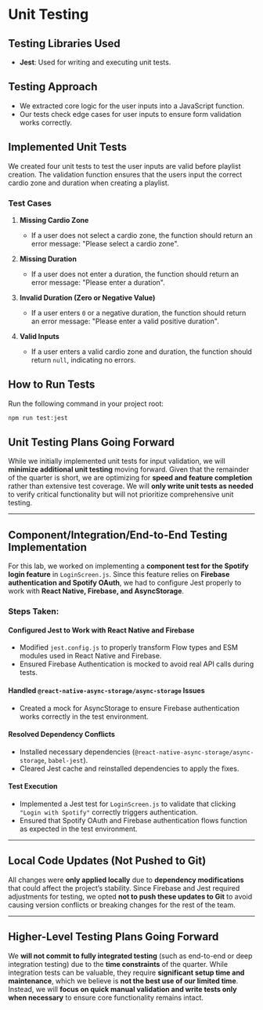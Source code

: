 # Unit Testing

## Testing Libraries Used
- **Jest**: Used for writing and executing unit tests.

## Testing Approach
- We extracted core logic for the user inputs into a JavaScript function.
- Our tests check edge cases for user inputs to ensure form validation works correctly.

## Implemented Unit Tests
We created four unit tests to test the user inputs are valid before playlist creation. The validation function ensures that the users input the correct cardio zone and duration when creating a playlist.

### **Test Cases**
1. **Missing Cardio Zone**  
   - If a user does not select a cardio zone, the function should return an error message: "Please select a cardio zone".

2. **Missing Duration**  
   - If a user does not enter a duration, the function should return an error message: "Please enter a duration".

3. **Invalid Duration (Zero or Negative Value)**  
   - If a user enters `0` or a negative duration, the function should return an error message: "Please enter a valid positive duration".

4. **Valid Inputs**  
   - If a user enters a valid cardio zone and duration, the function should return `null`, indicating no errors.

## How to Run Tests
Run the following command in your project root:
```sh
npm run test:jest
```

## **Unit Testing Plans Going Forward**
While we initially implemented unit tests for input validation, we will **minimize additional unit testing** moving forward. Given that the remainder of the quarter is short, we are optimizing for **speed and feature completion** rather than extensive test coverage. We will **only write unit tests as needed** to verify critical functionality but will not prioritize comprehensive unit testing.

---

## **Component/Integration/End-to-End Testing Implementation**
For this lab, we worked on implementing a **component test for the Spotify login feature** in `LoginScreen.js`. Since this feature relies on **Firebase authentication and Spotify OAuth**, we had to configure Jest properly to work with **React Native, Firebase, and AsyncStorage**.

### **Steps Taken:**

#### **Configured Jest to Work with React Native and Firebase**
- Modified `jest.config.js` to properly transform Flow types and ESM modules used in React Native and Firebase.
- Ensured Firebase Authentication is mocked to avoid real API calls during tests.

#### **Handled `@react-native-async-storage/async-storage` Issues**
- Created a mock for AsyncStorage to ensure Firebase authentication works correctly in the test environment.

#### **Resolved Dependency Conflicts**
- Installed necessary dependencies (`@react-native-async-storage/async-storage`, `babel-jest`).
- Cleared Jest cache and reinstalled dependencies to apply the fixes.

#### **Test Execution**
- Implemented a Jest test for `LoginScreen.js` to validate that clicking `"Login with Spotify"` correctly triggers authentication.
- Ensured that Spotify OAuth and Firebase authentication flows function as expected in the test environment.

---

## **Local Code Updates (Not Pushed to Git)**
All changes were **only applied locally** due to **dependency modifications** that could affect the project’s stability. Since Firebase and Jest required adjustments for testing, we opted **not to push these updates to Git** to avoid causing version conflicts or breaking changes for the rest of the team.

---

## **Higher-Level Testing Plans Going Forward**
We **will not commit to fully integrated testing** (such as end-to-end or deep integration testing) due to the **time constraints** of the quarter. While integration tests can be valuable, they require **significant setup time and maintenance**, which we believe is **not the best use of our limited time**. Instead, we will **focus on quick manual validation and write tests only when necessary** to ensure core functionality remains intact.
